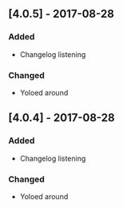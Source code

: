 ## [4.0.5] - 2017-08-28
### Added
- Changelog listening

### Changed
- Yoloed around

## [4.0.4] - 2017-08-28
### Added
- Changelog listening

### Changed
- Yoloed around
